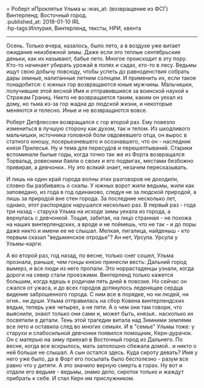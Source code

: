 = Роберт иПроклятье Ульма  ы
:was_at: (возвращение из ФСГ) Винтерленд: Восточный город.  
:published_at: 2018-01-10 IRL    
:hp-tags:Иллурия, Винтерленд, тексты, НРИ, квента

------------
Осень. Только вчера, казалось, было лето, а в воздухе уже витает ожидание неизбежной зимы. Даже если это теплые сентябрьские деньки, как их называют, бабье лето. Многое происходит в эту пору. Кто-то  начинает убирать урожай в полях и садах, кто-то в лесу. Ведьмы ищут свою добычу повсюду, чтобы успеть до равноденствия собрать дары земные, напитанные летним солнцем. И применить их, если такое понадобится: с южных гор возвращаются юные мужчины. Мальчишки, получившие этой весной Имя и отправившиеся за воинской наукой к Стражам Границ. Никто не возвращается таким, каким он уехал из дому, но тьма из-за гор жадна до людской жизни, и некоторые меняются и телесно. Иные и не возвращаются вовсе.

Роберт Детфлессен возвращался с гор второй раз. Ему повезло измениться в лучшую сторону как духом, так и телом. Из шкодливого мальчишки, источника головной боли овдовевшего отца, он вырос в статного юношу, посерьезневшего и осознавшего, что он - наследник князя Прилесья. Ну и тема для пересудов и перешептываний. Старики вспоминали былые годы, когда точно так же из Форта возвращался Торвальд, ровесники баяли о своих и его подвигах, местами безбожно привирая, а девчонки.. Ну это всякий знает, незачем пересказывать.

И лишь на один край города волны этих разговоров не доходили, словно бы разбиваясь о скалы. У южных ворот жили ведьмы, жили как заповедано, из года в год одинаково, следуя не за людской природой, а лишь за природой вне стен города.  За последние несколько лет, однако, этот распорядок нарушался несколько раз. В первый раз - года три назад - старуха Ульма на исходе зимы уехала из города, а вернулась с девчонкой. Тощая, забитая, на лицо странная - не похожа на наших винтерлендских, а вроде и не поймешь, что не так - и до поры даже никто и имени ее не слышал. Мелкая, пигалица, найденыш - кто первым сказал "ведьминское отродье"? Ан нет, Урсула. Урсула у Ульмы-карги.

А во второй раз, год назад, по весне, только снег сошел, Ульма прознала, раньше, чем гонцы князю принесли весть: Дальний город вымерз, и все люди из него пропали. Это норрастаденцы узнали, когда дороги на север стали проезжими. Винтерленд только кажется большим, когда едешь к родичам пять дней в повозке. Но сейчас он сжался от ужаса, и до всех городов дотянулось леденящее сердца видение заброшенного города. С ним все в порядке, но ни людей, ни огня.. ни души. Ульма отправилась на сбор Ковена винтерлендских ведьм, теперь уже четырех, а не пяти. А о чем они там говори, что выяснили, знают только они сами и, может быть, князья.. насколько их посвятили в детали. Тень этой трагедии витала над Зимними землями все лето и оставила след во многих семьях. И в "семье" Ульмы тоже: у старухи и слабосильной девчонки появился помощник, Керн-дурачок. Он с матерью на зиму приехал в Восточный город из Дальнего. По весне, когда все вскрылось, мать заполошно сбежала домой.. и никто о ней больше не слышал. А сын остался здесь. Куда сироту девать? Имя у него уже было, да в Форт его посылать было бесполезно - разум все равно что у дитяти. А это значило верную смерть в горах. Ну вот и отдали его ведьме - ведьмы, знамо дело, сироток только и жаждут прибрать к себе. И стал Керн им прислужником.





<!--stackedit_data:
eyJoaXN0b3J5IjpbLTg3MzE2MTc0OCw5NDUzNTk1NjBdfQ==
-->